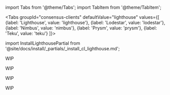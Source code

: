 import Tabs from '@theme/Tabs';
import TabItem from '@theme/TabItem';

<Tabs groupId="consensus-clients" defaultValue="lighthouse" values={[
  {label: 'Lighthouse', value: 'lighthouse'},
  {label: 'Lodestar', value: 'lodestar'},
  {label: 'Nimbus', value: 'nimbus'},
  {label: 'Prysm', value: 'prysm'},
  {label: 'Teku', value: 'teku'}
    ]}>
  <TabItem value="lighthouse">

import InstallLighthousePartial from '@site/docs/install/_partials/_install_cl_lighthouse.md';

<InstallLighthousePartial />

  </TabItem>

  <TabItem value="lodestar">
  <p>WIP</p>
  </TabItem>

  <TabItem value="nimbus">
  <p>WIP</p>
  </TabItem>

  <TabItem value="prysm">
  <p>WIP</p>
  </TabItem>

  <TabItem value="teku">
  <p>WIP</p>
  </TabItem>
</Tabs>